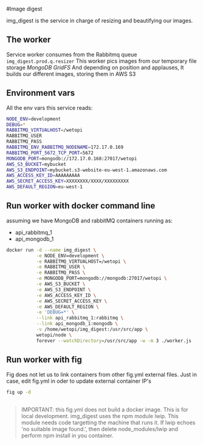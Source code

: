 #Image digest

img_digest is the service in charge of resizing and beautifying our images.

## The worker

Service worker consumes from the Rabbitmq queue `img_digest.prod.q.resizer`
This worker pics images from our temporary file storage *MongoDB GridFS*
And depending on position and applauses, It builds our different images, storing them in AWS S3

## Environment vars

All the env vars this service reads:

```sh
NODE_ENV=development
DEBUG=*
RABBITMQ_VIRTUALHOST=/wetopi
RABBITMQ_USER
RABBITMQ_PASS
RABBITMQ_ENV_RABBITMQ_NODENAME=172.17.0.169
RABBITMQ_PORT_5672_TCP_PORT=5672
MONGODB_PORT=mongodb://172.17.0.168:27017/wetopi
AWS_S3_BUCKET=mybucket
AWS_S3_ENDPOINT=mybucket.s3-website-eu-west-1.amazonaws.com
AWS_ACCESS_KEY_ID=AAAAAAAAA
AWS_SECRET_ACCESS_KEY=XXXXXXXX/XXXX/XXXXXXXXX
AWS_DEFAULT_REGION=eu-west-1
```
## Run worker with docker command line

assuming we have MongoDB and rabbitMQ containers running as:
- api_rabbitmq_1
- api_mongodb_1

```sh
docker run -d --name img_digest \
           -e NODE_ENV=development \
           -e RABBITMQ_VIRTUALHOST=/wetopi \
           -e RABBITMQ_USER \
           -e RABBITMQ_PASS \
           -e MONGODB_PORT=mongodb://mongodb:27017/wetopi \
           -e AWS_S3_BUCKET \
           -e AWS_S3_ENDPOINT \
           -e AWS_ACCESS_KEY_ID \
           -e AWS_SECRET_ACCESS_KEY \
           -e AWS_DEFAULT_REGION \
           -e 'DEBUG=*' \
           --link api_rabbitmq_1:rabbitmq \
           --link api_mongodb_1:mongodb \
           -v /home/wetopi/img_digest:/usr/src/app \
           wetopi/node \
           forever --watchDirectory=/usr/src/app -w -m 3 ./worker.js
```


## Run worker with fig

Fig does not let us to link containers from other fig.yml external files. 
Just in case, edit fig.yml in oder to update external container IP's

```bash
fig up -d
```

## 

> IMPORTANT: this fig.yml does not build a docker image. This is for local development.
> img_digest uses the npm module lwip. This module needs code targetting the machine that runs it. If lwip echoes 'no suitable image found.', then delete node_modules/lwip and perform npm install in you container.
